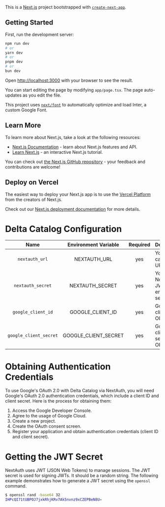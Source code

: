 This is a [Next.js](https://nextjs.org/) project bootstrapped with [`create-next-app`](https://github.com/vercel/next.js/tree/canary/packages/create-next-app).

## Getting Started

First, run the development server:

```bash
npm run dev
# or
yarn dev
# or
pnpm dev
# or
bun dev
```

Open [http://localhost:3000](http://localhost:3000) with your browser to see the result.

You can start editing the page by modifying `app/page.tsx`. The page auto-updates as you edit the file.

This project uses [`next/font`](https://nextjs.org/docs/basic-features/font-optimization) to automatically optimize and load Inter, a custom Google Font.

## Learn More

To learn more about Next.js, take a look at the following resources:

- [Next.js Documentation](https://nextjs.org/docs) - learn about Next.js features and API.
- [Learn Next.js](https://nextjs.org/learn) - an interactive Next.js tutorial.

You can check out [the Next.js GitHub repository](https://github.com/vercel/next.js/) - your feedback and contributions are welcome!

## Deploy on Vercel

The easiest way to deploy your Next.js app is to use the [Vercel Platform](https://vercel.com/new?utm_medium=default-template&filter=next.js&utm_source=create-next-app&utm_campaign=create-next-app-readme) from the creators of Next.js.

Check out our [Next.js deployment documentation](https://nextjs.org/docs/deployment) for more details.

Delta Catalog Configuration
==============================

| Name                   | Environment Variable | Required | Description                                                                      |
|:----------------------:|:--------------------:|:--------:|----------------------------------------------------------------------------------|
| `nextauth_url`         | NEXTAUTH_URL         | yes      | Your canonical URL                                                               |
| `nextauth_secret`      | NEXTAUTH_SECRET      | yes      | Your NextAuth JWT encryption secret                                              |
| `google_client_id`     | GOOGLE_CLIENT_ID     | yes      | Google API client ID for OIDC                                                    |
| `google_client_secret` | GOOGLE_CLIENT_SECRET | yes      | Google API client secret for OIDC                                                |

Obtaining Authentication Credentials
==============================

To use Google's OAuth 2.0 with Delta Catalog via NextAuth, you will need Google's OAuth 2.0 authentication credentials, which include a client ID and client secret. Here is the process for obtaining them:

1. Access the Google Developer Console.
2. Agree to the usage of Google Cloud.
3. Create a new project.
4. Create the OAuth consent screen.
5. Register your application and obtain authentication credentials (client ID and client secret).

Getting the JWT Secret
==============================

NextAuth uses JWT (JSON Web Tokens) to manage sessions. The JWT secret is used for signing JWTs. It should be a random string.
The following example demonstrates how to generate a JWT secret using the `openssl` command.

```bash
$ openssl rand -base64 32
IHPcQI71tUBPOJ7jxkRhjKRv7Ak5nvnz9xCZEPBeN8U=
```
